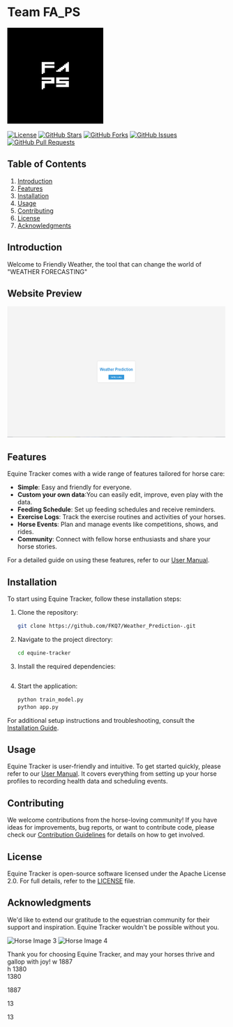 
# Team FA_PS

<img src="img/team_logo.jpeg"  width="220" height="220">

[![License](https://img.shields.io/badge/License-Apache%202.0-blue.svg)](LICENSE)
[![GitHub Stars](https://img.shields.io/github/stars/yourusername/equine-tracker)](https://github.com/yourusername/equine-tracker/stargazers)
[![GitHub Forks](https://img.shields.io/github/forks/yourusername/equine-tracker)](https://github.com/yourusername/equine-tracker/network/members)
[![GitHub Issues](https://img.shields.io/github/issues/yourusername/equine-tracker)](https://github.com/yourusername/equine-tracker/issues)
[![GitHub Pull Requests](https://img.shields.io/github/issues-pr/yourusername/equine-tracker)](https://github.com/yourusername/equine-tracker/pulls)

## Table of Contents

1. [Introduction](#introduction)
2. [Features](#features)
3. [Installation](#installation)
4. [Usage](#usage)
5. [Contributing](#contributing)
6. [License](#license)
7. [Acknowledgments](#acknowledgments)

## Introduction

Welcome to Friendly Weather, the tool that can change the world of "WEATHER FORECASTING"
## Website Preview
<img src="img/website_img1.png"  width="500" height="300">

## Features

Equine Tracker comes with a wide range of features tailored for horse care:

- **Simple**: Easy and friendly for everyone.
- **Custom your own data**:You can easily edit, improve, even play with the data.
- **Feeding Schedule**: Set up feeding schedules and receive reminders.
- **Exercise Logs**: Track the exercise routines and activities of your horses.
- **Horse Events**: Plan and manage events like competitions, shows, and rides.
- **Community**: Connect with fellow horse enthusiasts and share your horse stories.

For a detailed guide on using these features, refer to our [User Manual](docs/user-manual.md).

## Installation

To start using Equine Tracker, follow these installation steps:

1. Clone the repository:

   ```bash
   git clone https://github.com/FKQ7/Weather_Prediction-.git
   ```

2. Navigate to the project directory:

   ```bash
   cd equine-tracker
   ```

3. Install the required dependencies:

   ```bash
   
   ```

4. Start the application:

   ```bash
   python train_model.py
   python app.py
   ```

For additional setup instructions and troubleshooting, consult the [Installation Guide](docs/installation-guide.md).

## Usage

Equine Tracker is user-friendly and intuitive. To get started quickly, please refer to our [User Manual](docs/user-manual.md). It covers everything from setting up your horse profiles to recording health data and scheduling events.

## Contributing

We welcome contributions from the horse-loving community! If you have ideas for improvements, bug reports, or want to contribute code, please check our [Contribution Guidelines](CONTRIBUTING.md) for details on how to get involved.

## License

Equine Tracker is open-source software licensed under the Apache License 2.0. For full details, refer to the [LICENSE](LICENSE) file.

## Acknowledgments

We'd like to extend our gratitude to the equestrian community for their support and inspiration. Equine Tracker wouldn't be possible without you.

![Horse Image 3](images/horse3.jpg)
![Horse Image 4](images/horse4.jpg)

Thank you for choosing Equine Tracker, and may your horses thrive and gallop with joy!
w   1887    
h   1380    
1380

1887

 

 

 

 

 

 

 

 

13

 

13
